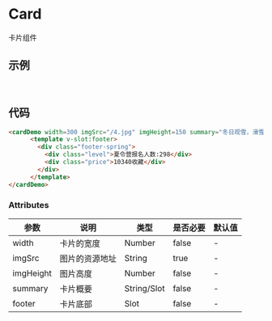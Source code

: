 # Card
卡片组件

## 示例
<br/>
<cardDemo width=300 imgSrc="/4.jpg" imgHeight=150 summary="冬日观雪，滑雪，露营，夏令营">
      <template v-slot:footer>
        <div class="footer-spring">
          <div class="level">夏令营报名人数:298</div>
          <div class="price">10340收藏</div>
        </div>
      </template>
</cardDemo>

## 代码
```html
<cardDemo width=300 imgSrc="/4.jpg" imgHeight=150 summary="冬日观雪，滑雪，露营，夏令营">
      <template v-slot:footer>
        <div class="footer-spring">
          <div class="level">夏令营报名人数:298</div>
          <div class="price">10340收藏</div>
        </div>
      </template>
</cardDemo>
```

### Attributes
| 参数  | 说明   | 类型 | 是否必要 | 默认值 |
| ------| ----- | ---- | ------- | ------ |
| width | 卡片的宽度 | Number| false | - |
| imgSrc| 图片的资源地址 | String | true | - |
| imgHeight | 图片高度 | Number | false | - |
|summary| 卡片概要 | String/Slot | false | - |
| footer| 卡片底部 | Slot | false | - |